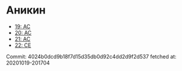 # Аникин
- [19: AC](19.md)
- [20: AC](20.md)
- [21: AC](21.md)
- [22: CE](22.md)

Commit: 4024b0dcd9b18f7d15d35db0d92c4dd2d9f2d537
 fetched at: 20201019-201704

